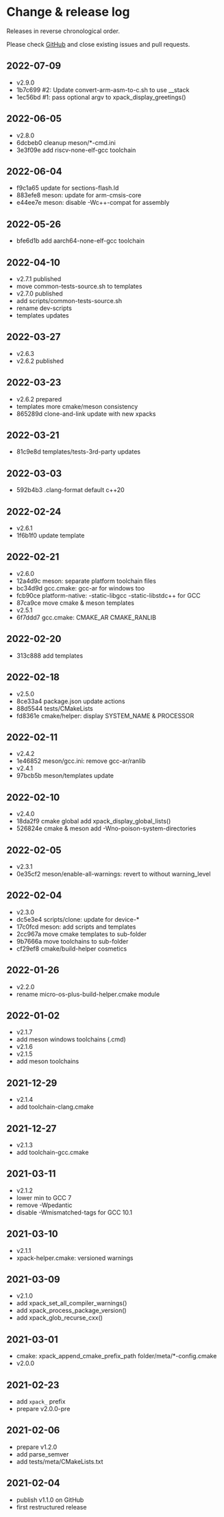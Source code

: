 # Change & release log

Releases in reverse chronological order.

Please check
[GitHub](https://github.com/micro-os-plus/build-helper-xpack/issues/)
and close existing issues and pull requests.

## 2022-07-09

* v2.9.0
* 1b7c699 #2: Update convert-arm-asm-to-c.sh to use __stack
* 1ec56bd #1: pass optional argv to xpack_display_greetings()

## 2022-06-05

* v2.8.0
* 6dcbeb0 cleanup meson/*-cmd.ini
* 3e3f09e add riscv-none-elf-gcc toolchain

## 2022-06-04

* f9c1a65 update for sections-flash.ld
* 883efe8 meson: update for arm-cmsis-core
* e44ee7e meson: disable -Wc++-compat for assembly

## 2022-05-26

* bfe6d1b add aarch64-none-elf-gcc toolchain

## 2022-04-10

* v2.7.1 published
* move common-tests-source.sh to templates
* v2.7.0 published
* add scripts/common-tests-source.sh
* rename dev-scripts
* templates updates

## 2022-03-27

* v2.6.3
* v2.6.2 published

## 2022-03-23

* v2.6.2 prepared
* templates more cmake/meson consistency
* 865289d clone-and-link update with new xpacks

## 2022-03-21

* 81c9e8d templates/tests-3rd-party updates

## 2022-03-03

* 592b4b3 .clang-format default c++20

## 2022-02-24

* v2.6.1
* 1f6b1f0 update template

## 2022-02-21

* v2.6.0
* 12a4d9c meson: separate platform toolchain files
* bc34d9d gcc.cmake: gcc-ar for windows too
* fcb90ce platform-native: -static-libgcc -static-libstdc++ for GCC
* 87ca9ce move cmake & meson templates
* v2.5.1
* 6f7ddd7 gcc.cmake: CMAKE_AR CMAKE_RANLIB

## 2022-02-20

* 313c888 add templates

## 2022-02-18

* v2.5.0
* 8ce33a4 package.json update actions
* 88d5544 tests/CMakeLists
* fd8361e cmake/helper: display SYSTEM_NAME & PROCESSOR

## 2022-02-11

* v2.4.2
* 1e46852 meson/gcc.ini: remove gcc-ar/ranlib
* v2.4.1
* 97bcb5b meson/templates update

## 2022-02-10

* v2.4.0
* 18da2f9 cmake global add xpack_display_global_lists()
* 526824e cmake & meson add -Wno-poison-system-directories

## 2022-02-05

* v2.3.1
* 0e35cf2 meson/enable-all-warnings: revert to without warning_level

## 2022-02-04

* v2.3.0
* dc5e3e4 scripts/clone: update for device-*
* 17c0fcd meson: add scripts and templates
* 2cc967a move cmake templates to sub-folder
* 9b7666a move toolchains to sub-folder
* cf29ef8 cmake/build-helper cosmetics

## 2022-01-26

* v2.2.0
* rename micro-os-plus-build-helper.cmake module

## 2022-01-02

* v2.1.7
* add meson windows toolchains (.cmd)
* v2.1.6
* v2.1.5
* add meson toolchains

## 2021-12-29

* v2.1.4
* add toolchain-clang.cmake

## 2021-12-27

* v2.1.3
* add toolchain-gcc.cmake

## 2021-03-11

* v2.1.2
* lower min to GCC 7
* remove -Wpedantic
* disable -Wmismatched-tags for GCC 10.1

## 2021-03-10

* v2.1.1
* xpack-helper.cmake: versioned warnings

## 2021-03-09

* v2.1.0
* add xpack_set_all_compiler_warnings()
* add xpack_process_package_version()
* add xpack_glob_recurse_cxx()

## 2021-03-01

* cmake: xpack_append_cmake_prefix_path folder/meta/*-config.cmake
* v2.0.0

## 2021-02-23

* add `xpack_` prefix
* prepare v2.0.0-pre

## 2021-02-06

* prepare v1.2.0
* add parse_semver
* add tests/meta/CMakeLists.txt

## 2021-02-04

* publish v1.1.0 on GitHub
* first restructured release
